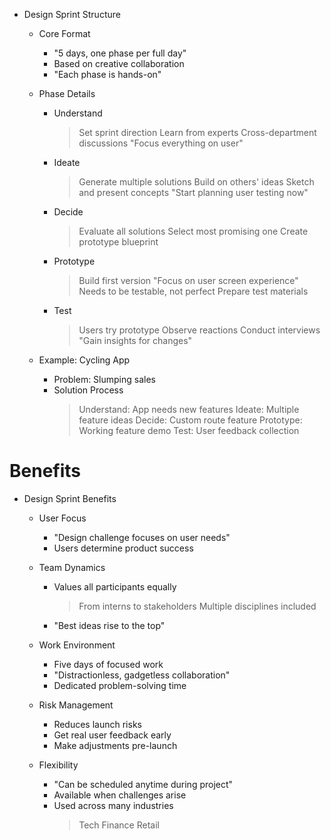 * Design Sprint Structure
   * Core Format
       - "5 days, one phase per full day"
       - Based on creative collaboration
       - "Each phase is hands-on"
   
   * Phase Details
       - Understand
           > Set sprint direction
           > Learn from experts
           > Cross-department discussions
           > "Focus everything on user"
       
       - Ideate
           > Generate multiple solutions
           > Build on others' ideas
           > Sketch and present concepts
           > "Start planning user testing now"
           
       - Decide
           > Evaluate all solutions
           > Select most promising one
           > Create prototype blueprint
           
       - Prototype
           > Build first version
           > "Focus on user screen experience"
           > Needs to be testable, not perfect
           > Prepare test materials
           
       - Test
           > Users try prototype
           > Observe reactions
           > Conduct interviews
           > "Gain insights for changes"
   
   * Example: Cycling App
       - Problem: Slumping sales
       - Solution Process
           > Understand: App needs new features
           > Ideate: Multiple feature ideas
           > Decide: Custom route feature
           > Prototype: Working feature demo
           > Test: User feedback collection

# Benefits
* Design Sprint Benefits
   * User Focus
       - "Design challenge focuses on user needs"
       - Users determine product success
   
   * Team Dynamics
       - Values all participants equally
           > From interns to stakeholders
           > Multiple disciplines included
       - "Best ideas rise to the top"
       
   * Work Environment
       - Five days of focused work
       - "Distractionless, gadgetless collaboration"
       - Dedicated problem-solving time
       
   * Risk Management
       - Reduces launch risks
       - Get real user feedback early
       - Make adjustments pre-launch
       
   * Flexibility
       - "Can be scheduled anytime during project"
       - Available when challenges arise
       - Used across many industries
           > Tech
           > Finance
           > Retail